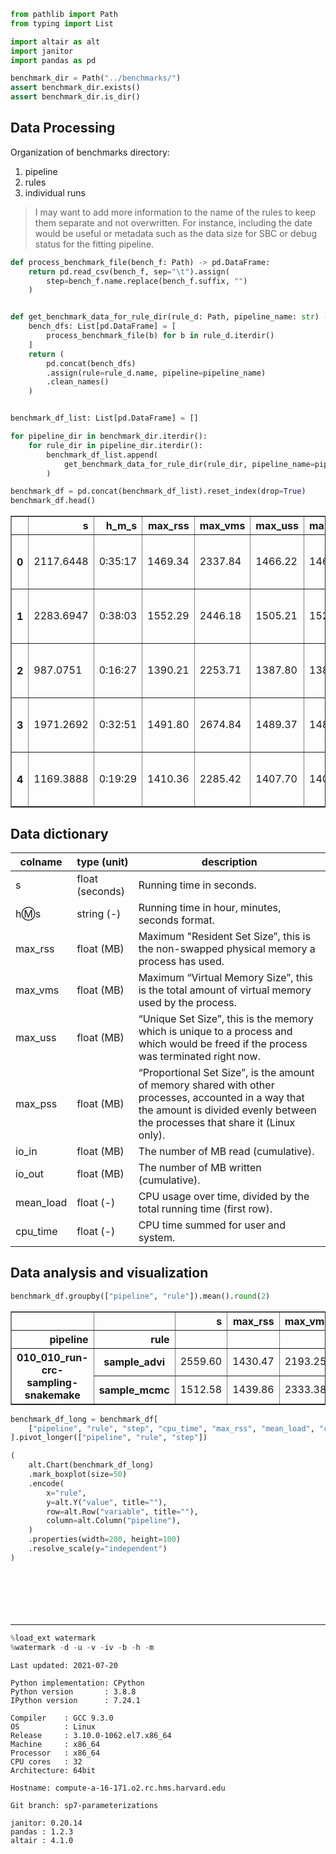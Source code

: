 ```python
from pathlib import Path
from typing import List

import altair as alt
import janitor
import pandas as pd
```

```python
benchmark_dir = Path("../benchmarks/")
assert benchmark_dir.exists()
assert benchmark_dir.is_dir()
```

## Data Processing

Organization of benchmarks directory:

1. pipeline
2. rules
3. individual runs

> I may want to add more information to the name of the rules to keep them separate and not overwritten.
> For instance, including the date would be useful or metadata such as the data size for SBC or debug status for the fitting pipeline.

```python
def process_benchmark_file(bench_f: Path) -> pd.DataFrame:
    return pd.read_csv(bench_f, sep="\t").assign(
        step=bench_f.name.replace(bench_f.suffix, "")
    )


def get_benchmark_data_for_rule_dir(rule_d: Path, pipeline_name: str) -> pd.DataFrame:
    bench_dfs: List[pd.DataFrame] = [
        process_benchmark_file(b) for b in rule_d.iterdir()
    ]
    return (
        pd.concat(bench_dfs)
        .assign(rule=rule_d.name, pipeline=pipeline_name)
        .clean_names()
    )


benchmark_df_list: List[pd.DataFrame] = []

for pipeline_dir in benchmark_dir.iterdir():
    for rule_dir in pipeline_dir.iterdir():
        benchmark_df_list.append(
            get_benchmark_data_for_rule_dir(rule_dir, pipeline_name=pipeline_dir.name)
        )

benchmark_df = pd.concat(benchmark_df_list).reset_index(drop=True)
benchmark_df.head()
```

<div>
<style scoped>
    .dataframe tbody tr th:only-of-type {
        vertical-align: middle;
    }

    .dataframe tbody tr th {
        vertical-align: top;
    }

    .dataframe thead th {
        text-align: right;
    }
</style>
<table border="1" class="dataframe">
  <thead>
    <tr style="text-align: right;">
      <th></th>
      <th>s</th>
      <th>h_m_s</th>
      <th>max_rss</th>
      <th>max_vms</th>
      <th>max_uss</th>
      <th>max_pss</th>
      <th>io_in</th>
      <th>io_out</th>
      <th>mean_load</th>
      <th>cpu_time</th>
      <th>step</th>
      <th>rule</th>
      <th>pipeline</th>
    </tr>
  </thead>
  <tbody>
    <tr>
      <th>0</th>
      <td>2117.6448</td>
      <td>0:35:17</td>
      <td>1469.34</td>
      <td>2337.84</td>
      <td>1466.22</td>
      <td>1466.44</td>
      <td>173.84</td>
      <td>13.11</td>
      <td>85.60</td>
      <td>1812.74</td>
      <td>sp4-noncentered-copynum_chain3</td>
      <td>sample_mcmc</td>
      <td>010_010_run-crc-sampling-snakemake</td>
    </tr>
    <tr>
      <th>1</th>
      <td>2283.6947</td>
      <td>0:38:03</td>
      <td>1552.29</td>
      <td>2446.18</td>
      <td>1505.21</td>
      <td>1527.56</td>
      <td>59.74</td>
      <td>70.80</td>
      <td>81.67</td>
      <td>1865.28</td>
      <td>sp6-default_chain0</td>
      <td>sample_mcmc</td>
      <td>010_010_run-crc-sampling-snakemake</td>
    </tr>
    <tr>
      <th>2</th>
      <td>987.0751</td>
      <td>0:16:27</td>
      <td>1390.21</td>
      <td>2253.71</td>
      <td>1387.80</td>
      <td>1387.87</td>
      <td>131.01</td>
      <td>62.54</td>
      <td>64.37</td>
      <td>635.52</td>
      <td>sp5-noncentered_chain2</td>
      <td>sample_mcmc</td>
      <td>010_010_run-crc-sampling-snakemake</td>
    </tr>
    <tr>
      <th>3</th>
      <td>1971.2692</td>
      <td>0:32:51</td>
      <td>1491.80</td>
      <td>2674.84</td>
      <td>1489.37</td>
      <td>1489.48</td>
      <td>248.46</td>
      <td>31.87</td>
      <td>95.97</td>
      <td>1892.01</td>
      <td>sp7-default_chain1</td>
      <td>sample_mcmc</td>
      <td>010_010_run-crc-sampling-snakemake</td>
    </tr>
    <tr>
      <th>4</th>
      <td>1169.3888</td>
      <td>0:19:29</td>
      <td>1410.36</td>
      <td>2285.42</td>
      <td>1407.70</td>
      <td>1407.80</td>
      <td>811.38</td>
      <td>65.82</td>
      <td>77.08</td>
      <td>874.76</td>
      <td>sp4-centered-copynum_chain3</td>
      <td>sample_mcmc</td>
      <td>010_010_run-crc-sampling-snakemake</td>
    </tr>
  </tbody>
</table>
</div>

## Data dictionary

| colname | type (unit) | description |
|-------- |-------------|-------------|
| s | float (seconds) | Running time in seconds. |
| h:m:s	| string (-) | Running time in hour, minutes, seconds format. |
| max_rss | float (MB) | Maximum "Resident Set Size”, this is the non-swapped physical memory a process has used. |
| max_vms | float (MB) | Maximum “Virtual Memory Size”, this is the total amount of virtual memory used by the process. |
| max_uss | float (MB) | “Unique Set Size”, this is the memory which is unique to a process and which would be freed if the process was terminated right now. |
| max_pss | float (MB) | “Proportional Set Size”, is the amount of memory shared with other processes, accounted in a way that the amount is divided evenly between the processes that share it (Linux only). |
| io_in | float (MB) | The number of MB read (cumulative). |
| io_out | float (MB) | The number of MB written (cumulative). |
| mean_load | float (-) | CPU usage over time, divided by the total running time (first row). |
| cpu_time | float (-) | CPU time summed for user and system. |

## Data analysis and visualization

```python
benchmark_df.groupby(["pipeline", "rule"]).mean().round(2)
```

<div>
<style scoped>
    .dataframe tbody tr th:only-of-type {
        vertical-align: middle;
    }

    .dataframe tbody tr th {
        vertical-align: top;
    }

    .dataframe thead th {
        text-align: right;
    }
</style>
<table border="1" class="dataframe">
  <thead>
    <tr style="text-align: right;">
      <th></th>
      <th></th>
      <th>s</th>
      <th>max_rss</th>
      <th>max_vms</th>
      <th>max_uss</th>
      <th>max_pss</th>
      <th>io_in</th>
      <th>io_out</th>
      <th>mean_load</th>
      <th>cpu_time</th>
    </tr>
    <tr>
      <th>pipeline</th>
      <th>rule</th>
      <th></th>
      <th></th>
      <th></th>
      <th></th>
      <th></th>
      <th></th>
      <th></th>
      <th></th>
      <th></th>
    </tr>
  </thead>
  <tbody>
    <tr>
      <th rowspan="2" valign="top">010_010_run-crc-sampling-snakemake</th>
      <th>sample_advi</th>
      <td>2559.60</td>
      <td>1430.47</td>
      <td>2193.25</td>
      <td>1423.73</td>
      <td>1425.78</td>
      <td>261.57</td>
      <td>28.0</td>
      <td>31.54</td>
      <td>2424.12</td>
    </tr>
    <tr>
      <th>sample_mcmc</th>
      <td>1512.58</td>
      <td>1439.86</td>
      <td>2333.38</td>
      <td>1429.85</td>
      <td>1433.68</td>
      <td>320.52</td>
      <td>47.7</td>
      <td>80.13</td>
      <td>1267.32</td>
    </tr>
  </tbody>
</table>
</div>

```python
benchmark_df_long = benchmark_df[
    ["pipeline", "rule", "step", "cpu_time", "max_rss", "mean_load", "cpu_time"]
].pivot_longer(["pipeline", "rule", "step"])

(
    alt.Chart(benchmark_df_long)
    .mark_boxplot(size=50)
    .encode(
        x="rule",
        y=alt.Y("value", title=""),
        row=alt.Row("variable", title=""),
        column=alt.Column("pipeline"),
    )
    .properties(width=200, height=100)
    .resolve_scale(y="independent")
)
```

<div id="altair-viz-b52f1700f89b4f989474e081b1cf12aa"></div>
<script type="text/javascript">
  (function(spec, embedOpt){
    let outputDiv = document.currentScript.previousElementSibling;
    if (outputDiv.id !== "altair-viz-b52f1700f89b4f989474e081b1cf12aa") {
      outputDiv = document.getElementById("altair-viz-b52f1700f89b4f989474e081b1cf12aa");
    }
    const paths = {
      "vega": "https://cdn.jsdelivr.net/npm//vega@5?noext",
      "vega-lib": "https://cdn.jsdelivr.net/npm//vega-lib?noext",
      "vega-lite": "https://cdn.jsdelivr.net/npm//vega-lite@4.8.1?noext",
      "vega-embed": "https://cdn.jsdelivr.net/npm//vega-embed@6?noext",
    };

    function loadScript(lib) {
      return new Promise(function(resolve, reject) {
        var s = document.createElement('script');
        s.src = paths[lib];
        s.async = true;
        s.onload = () => resolve(paths[lib]);
        s.onerror = () => reject(`Error loading script: ${paths[lib]}`);
        document.getElementsByTagName("head")[0].appendChild(s);
      });
    }

    function showError(err) {
      outputDiv.innerHTML = `<div class="error" style="color:red;">${err}</div>`;
      throw err;
    }

    function displayChart(vegaEmbed) {
      vegaEmbed(outputDiv, spec, embedOpt)
        .catch(err => showError(`Javascript Error: ${err.message}<br>This usually means there's a typo in your chart specification. See the javascript console for the full traceback.`));
    }

    if(typeof define === "function" && define.amd) {
      requirejs.config({paths});
      require(["vega-embed"], displayChart, err => showError(`Error loading script: ${err.message}`));
    } else if (typeof vegaEmbed === "function") {
      displayChart(vegaEmbed);
    } else {
      loadScript("vega")
        .then(() => loadScript("vega-lite"))
        .then(() => loadScript("vega-embed"))
        .catch(showError)
        .then(() => displayChart(vegaEmbed));
    }
  })({"config": {"view": {"continuousWidth": 400, "continuousHeight": 300}}, "data": {"name": "data-31ed5e7ed1a2c9be6ed3489e90221360"}, "mark": {"type": "boxplot", "size": 50}, "encoding": {"column": {"type": "nominal", "field": "pipeline"}, "row": {"type": "nominal", "field": "variable", "title": ""}, "x": {"type": "nominal", "field": "rule"}, "y": {"type": "quantitative", "field": "value", "title": ""}}, "height": 100, "resolve": {"scale": {"y": "independent"}}, "width": 200, "$schema": "https://vega.github.io/schema/vega-lite/v4.8.1.json", "datasets": {"data-31ed5e7ed1a2c9be6ed3489e90221360": [{"pipeline": "010_010_run-crc-sampling-snakemake", "rule": "sample_mcmc", "step": "sp4-noncentered-copynum_chain3", "variable": "cpu_time", "value": 1812.74}, {"pipeline": "010_010_run-crc-sampling-snakemake", "rule": "sample_mcmc", "step": "sp6-default_chain0", "variable": "cpu_time", "value": 1865.28}, {"pipeline": "010_010_run-crc-sampling-snakemake", "rule": "sample_mcmc", "step": "sp5-noncentered_chain2", "variable": "cpu_time", "value": 635.52}, {"pipeline": "010_010_run-crc-sampling-snakemake", "rule": "sample_mcmc", "step": "sp7-default_chain1", "variable": "cpu_time", "value": 1892.01}, {"pipeline": "010_010_run-crc-sampling-snakemake", "rule": "sample_mcmc", "step": "sp4-centered-copynum_chain3", "variable": "cpu_time", "value": 874.76}, {"pipeline": "010_010_run-crc-sampling-snakemake", "rule": "sample_mcmc", "step": "sp4-default_chain3", "variable": "cpu_time", "value": 1047.34}, {"pipeline": "010_010_run-crc-sampling-snakemake", "rule": "sample_mcmc", "step": "sp4-default_chain1", "variable": "cpu_time", "value": 971.0}, {"pipeline": "010_010_run-crc-sampling-snakemake", "rule": "sample_mcmc", "step": "sp4-noncentered-copynum_chain0", "variable": "cpu_time", "value": 1881.07}, {"pipeline": "010_010_run-crc-sampling-snakemake", "rule": "sample_mcmc", "step": "sp4-noncentered_chain2", "variable": "cpu_time", "value": 1858.29}, {"pipeline": "010_010_run-crc-sampling-snakemake", "rule": "sample_mcmc", "step": "sp4-noncentered_chain3", "variable": "cpu_time", "value": 3008.48}, {"pipeline": "010_010_run-crc-sampling-snakemake", "rule": "sample_mcmc", "step": "sp4-centered-copynum_chain1", "variable": "cpu_time", "value": 891.48}, {"pipeline": "010_010_run-crc-sampling-snakemake", "rule": "sample_mcmc", "step": "sp2-default_chain0", "variable": "cpu_time", "value": 158.53}, {"pipeline": "010_010_run-crc-sampling-snakemake", "rule": "sample_mcmc", "step": "sp2-default_chain3", "variable": "cpu_time", "value": 198.38}, {"pipeline": "010_010_run-crc-sampling-snakemake", "rule": "sample_mcmc", "step": "sp7-default_chain2", "variable": "cpu_time", "value": 2000.91}, {"pipeline": "010_010_run-crc-sampling-snakemake", "rule": "sample_mcmc", "step": "sp4-noncentered_chain0", "variable": "cpu_time", "value": 1736.99}, {"pipeline": "010_010_run-crc-sampling-snakemake", "rule": "sample_mcmc", "step": "sp4-default_chain2", "variable": "cpu_time", "value": 1383.81}, {"pipeline": "010_010_run-crc-sampling-snakemake", "rule": "sample_mcmc", "step": "sp4-default_chain0", "variable": "cpu_time", "value": 926.15}, {"pipeline": "010_010_run-crc-sampling-snakemake", "rule": "sample_mcmc", "step": "sp4-centered-copynum_chain2", "variable": "cpu_time", "value": 1539.18}, {"pipeline": "010_010_run-crc-sampling-snakemake", "rule": "sample_mcmc", "step": "sp2-default_chain1", "variable": "cpu_time", "value": 197.8}, {"pipeline": "010_010_run-crc-sampling-snakemake", "rule": "sample_mcmc", "step": "sp2-default_chain2", "variable": "cpu_time", "value": 163.77}, {"pipeline": "010_010_run-crc-sampling-snakemake", "rule": "sample_mcmc", "step": "sp6-default_chain3", "variable": "cpu_time", "value": 2179.39}, {"pipeline": "010_010_run-crc-sampling-snakemake", "rule": "sample_mcmc", "step": "sp5-noncentered_chain3", "variable": "cpu_time", "value": 614.21}, {"pipeline": "010_010_run-crc-sampling-snakemake", "rule": "sample_mcmc", "step": "sp5-noncentered_chain1", "variable": "cpu_time", "value": 597.2}, {"pipeline": "010_010_run-crc-sampling-snakemake", "rule": "sample_mcmc", "step": "sp6-default_chain1", "variable": "cpu_time", "value": 1856.39}, {"pipeline": "010_010_run-crc-sampling-snakemake", "rule": "sample_mcmc", "step": "sp4-noncentered-copynum_chain1", "variable": "cpu_time", "value": 2008.26}, {"pipeline": "010_010_run-crc-sampling-snakemake", "rule": "sample_mcmc", "step": "sp5-default_chain2", "variable": "cpu_time", "value": 374.15}, {"pipeline": "010_010_run-crc-sampling-snakemake", "rule": "sample_mcmc", "step": "sp4-centered-copynum_chain0", "variable": "cpu_time", "value": 1436.22}, {"pipeline": "010_010_run-crc-sampling-snakemake", "rule": "sample_mcmc", "step": "sp7-default_chain3", "variable": "cpu_time", "value": 2043.36}, {"pipeline": "010_010_run-crc-sampling-snakemake", "rule": "sample_mcmc", "step": "sp5-default_chain0", "variable": "cpu_time", "value": 360.72}, {"pipeline": "010_010_run-crc-sampling-snakemake", "rule": "sample_mcmc", "step": "sp5-default_chain3", "variable": "cpu_time", "value": 394.14}, {"pipeline": "010_010_run-crc-sampling-snakemake", "rule": "sample_mcmc", "step": "sp4-noncentered-copynum_chain2", "variable": "cpu_time", "value": 1995.04}, {"pipeline": "010_010_run-crc-sampling-snakemake", "rule": "sample_mcmc", "step": "sp7-default_chain0", "variable": "cpu_time", "value": 2121.29}, {"pipeline": "010_010_run-crc-sampling-snakemake", "rule": "sample_mcmc", "step": "sp5-default_chain1", "variable": "cpu_time", "value": 329.62}, {"pipeline": "010_010_run-crc-sampling-snakemake", "rule": "sample_mcmc", "step": "sp4-noncentered_chain1", "variable": "cpu_time", "value": 1691.11}, {"pipeline": "010_010_run-crc-sampling-snakemake", "rule": "sample_mcmc", "step": "sp5-noncentered_chain0", "variable": "cpu_time", "value": 611.22}, {"pipeline": "010_010_run-crc-sampling-snakemake", "rule": "sample_mcmc", "step": "sp6-default_chain2", "variable": "cpu_time", "value": 1967.62}, {"pipeline": "010_010_run-crc-sampling-snakemake", "rule": "sample_advi", "step": "sp6-default", "variable": "cpu_time", "value": 26.33}, {"pipeline": "010_010_run-crc-sampling-snakemake", "rule": "sample_advi", "step": "sp2-default", "variable": "cpu_time", "value": 22.57}, {"pipeline": "010_010_run-crc-sampling-snakemake", "rule": "sample_advi", "step": "sp4-noncentered", "variable": "cpu_time", "value": 22.6}, {"pipeline": "010_010_run-crc-sampling-snakemake", "rule": "sample_advi", "step": "sp4-default", "variable": "cpu_time", "value": 22.47}, {"pipeline": "010_010_run-crc-sampling-snakemake", "rule": "sample_advi", "step": "sp4-noncentered-copynum", "variable": "cpu_time", "value": 26.81}, {"pipeline": "010_010_run-crc-sampling-snakemake", "rule": "sample_advi", "step": "sp5-noncentered", "variable": "cpu_time", "value": 20.43}, {"pipeline": "010_010_run-crc-sampling-snakemake", "rule": "sample_advi", "step": "sp4-centered-copynum", "variable": "cpu_time", "value": 28.41}, {"pipeline": "010_010_run-crc-sampling-snakemake", "rule": "sample_advi", "step": "sp4-default-fullrank", "variable": "cpu_time", "value": 1647.72}, {"pipeline": "010_010_run-crc-sampling-snakemake", "rule": "sample_advi", "step": "sp7-default", "variable": "cpu_time", "value": 20.99}, {"pipeline": "010_010_run-crc-sampling-snakemake", "rule": "sample_advi", "step": "sp5-default", "variable": "cpu_time", "value": 22.32}, {"pipeline": "010_010_run-crc-sampling-snakemake", "rule": "sample_advi", "step": "sp7-advi-fullrank", "variable": "cpu_time", "value": 24804.69}, {"pipeline": "010_010_run-crc-sampling-snakemake", "rule": "sample_mcmc", "step": "sp4-noncentered-copynum_chain3", "variable": "max_rss", "value": 1469.34}, {"pipeline": "010_010_run-crc-sampling-snakemake", "rule": "sample_mcmc", "step": "sp6-default_chain0", "variable": "max_rss", "value": 1552.29}, {"pipeline": "010_010_run-crc-sampling-snakemake", "rule": "sample_mcmc", "step": "sp5-noncentered_chain2", "variable": "max_rss", "value": 1390.21}, {"pipeline": "010_010_run-crc-sampling-snakemake", "rule": "sample_mcmc", "step": "sp7-default_chain1", "variable": "max_rss", "value": 1491.8}, {"pipeline": "010_010_run-crc-sampling-snakemake", "rule": "sample_mcmc", "step": "sp4-centered-copynum_chain3", "variable": "max_rss", "value": 1410.36}, {"pipeline": "010_010_run-crc-sampling-snakemake", "rule": "sample_mcmc", "step": "sp4-default_chain3", "variable": "max_rss", "value": 1431.29}, {"pipeline": "010_010_run-crc-sampling-snakemake", "rule": "sample_mcmc", "step": "sp4-default_chain1", "variable": "max_rss", "value": 1387.11}, {"pipeline": "010_010_run-crc-sampling-snakemake", "rule": "sample_mcmc", "step": "sp4-noncentered-copynum_chain0", "variable": "max_rss", "value": 1430.52}, {"pipeline": "010_010_run-crc-sampling-snakemake", "rule": "sample_mcmc", "step": "sp4-noncentered_chain2", "variable": "max_rss", "value": 1501.35}, {"pipeline": "010_010_run-crc-sampling-snakemake", "rule": "sample_mcmc", "step": "sp4-noncentered_chain3", "variable": "max_rss", "value": 1452.1}, {"pipeline": "010_010_run-crc-sampling-snakemake", "rule": "sample_mcmc", "step": "sp4-centered-copynum_chain1", "variable": "max_rss", "value": 1444.84}, {"pipeline": "010_010_run-crc-sampling-snakemake", "rule": "sample_mcmc", "step": "sp2-default_chain0", "variable": "max_rss", "value": 1414.7}, {"pipeline": "010_010_run-crc-sampling-snakemake", "rule": "sample_mcmc", "step": "sp2-default_chain3", "variable": "max_rss", "value": 1400.55}, {"pipeline": "010_010_run-crc-sampling-snakemake", "rule": "sample_mcmc", "step": "sp7-default_chain2", "variable": "max_rss", "value": 1478.08}, {"pipeline": "010_010_run-crc-sampling-snakemake", "rule": "sample_mcmc", "step": "sp4-noncentered_chain0", "variable": "max_rss", "value": 1426.0}, {"pipeline": "010_010_run-crc-sampling-snakemake", "rule": "sample_mcmc", "step": "sp4-default_chain2", "variable": "max_rss", "value": 1396.11}, {"pipeline": "010_010_run-crc-sampling-snakemake", "rule": "sample_mcmc", "step": "sp4-default_chain0", "variable": "max_rss", "value": 1396.42}, {"pipeline": "010_010_run-crc-sampling-snakemake", "rule": "sample_mcmc", "step": "sp4-centered-copynum_chain2", "variable": "max_rss", "value": 1438.24}, {"pipeline": "010_010_run-crc-sampling-snakemake", "rule": "sample_mcmc", "step": "sp2-default_chain1", "variable": "max_rss", "value": 1393.86}, {"pipeline": "010_010_run-crc-sampling-snakemake", "rule": "sample_mcmc", "step": "sp2-default_chain2", "variable": "max_rss", "value": 1454.91}, {"pipeline": "010_010_run-crc-sampling-snakemake", "rule": "sample_mcmc", "step": "sp6-default_chain3", "variable": "max_rss", "value": 1462.01}, {"pipeline": "010_010_run-crc-sampling-snakemake", "rule": "sample_mcmc", "step": "sp5-noncentered_chain3", "variable": "max_rss", "value": 1402.43}, {"pipeline": "010_010_run-crc-sampling-snakemake", "rule": "sample_mcmc", "step": "sp5-noncentered_chain1", "variable": "max_rss", "value": 1402.98}, {"pipeline": "010_010_run-crc-sampling-snakemake", "rule": "sample_mcmc", "step": "sp6-default_chain1", "variable": "max_rss", "value": 1447.26}, {"pipeline": "010_010_run-crc-sampling-snakemake", "rule": "sample_mcmc", "step": "sp4-noncentered-copynum_chain1", "variable": "max_rss", "value": 1516.52}, {"pipeline": "010_010_run-crc-sampling-snakemake", "rule": "sample_mcmc", "step": "sp5-default_chain2", "variable": "max_rss", "value": 1370.21}, {"pipeline": "010_010_run-crc-sampling-snakemake", "rule": "sample_mcmc", "step": "sp4-centered-copynum_chain0", "variable": "max_rss", "value": 1425.09}, {"pipeline": "010_010_run-crc-sampling-snakemake", "rule": "sample_mcmc", "step": "sp7-default_chain3", "variable": "max_rss", "value": 1601.46}, {"pipeline": "010_010_run-crc-sampling-snakemake", "rule": "sample_mcmc", "step": "sp5-default_chain0", "variable": "max_rss", "value": 1370.79}, {"pipeline": "010_010_run-crc-sampling-snakemake", "rule": "sample_mcmc", "step": "sp5-default_chain3", "variable": "max_rss", "value": 1378.41}, {"pipeline": "010_010_run-crc-sampling-snakemake", "rule": "sample_mcmc", "step": "sp4-noncentered-copynum_chain2", "variable": "max_rss", "value": 1425.93}, {"pipeline": "010_010_run-crc-sampling-snakemake", "rule": "sample_mcmc", "step": "sp7-default_chain0", "variable": "max_rss", "value": 1570.75}, {"pipeline": "010_010_run-crc-sampling-snakemake", "rule": "sample_mcmc", "step": "sp5-default_chain1", "variable": "max_rss", "value": 1358.33}, {"pipeline": "010_010_run-crc-sampling-snakemake", "rule": "sample_mcmc", "step": "sp4-noncentered_chain1", "variable": "max_rss", "value": 1451.43}, {"pipeline": "010_010_run-crc-sampling-snakemake", "rule": "sample_mcmc", "step": "sp5-noncentered_chain0", "variable": "max_rss", "value": 1390.63}, {"pipeline": "010_010_run-crc-sampling-snakemake", "rule": "sample_mcmc", "step": "sp6-default_chain2", "variable": "max_rss", "value": 1500.79}, {"pipeline": "010_010_run-crc-sampling-snakemake", "rule": "sample_advi", "step": "sp6-default", "variable": "max_rss", "value": 1295.18}, {"pipeline": "010_010_run-crc-sampling-snakemake", "rule": "sample_advi", "step": "sp2-default", "variable": "max_rss", "value": 1281.48}, {"pipeline": "010_010_run-crc-sampling-snakemake", "rule": "sample_advi", "step": "sp4-noncentered", "variable": "max_rss", "value": 1284.8}, {"pipeline": "010_010_run-crc-sampling-snakemake", "rule": "sample_advi", "step": "sp4-default", "variable": "max_rss", "value": 1285.94}, {"pipeline": "010_010_run-crc-sampling-snakemake", "rule": "sample_advi", "step": "sp4-noncentered-copynum", "variable": "max_rss", "value": 1288.16}, {"pipeline": "010_010_run-crc-sampling-snakemake", "rule": "sample_advi", "step": "sp5-noncentered", "variable": "max_rss", "value": 1277.66}, {"pipeline": "010_010_run-crc-sampling-snakemake", "rule": "sample_advi", "step": "sp4-centered-copynum", "variable": "max_rss", "value": 1295.54}, {"pipeline": "010_010_run-crc-sampling-snakemake", "rule": "sample_advi", "step": "sp4-default-fullrank", "variable": "max_rss", "value": 1447.37}, {"pipeline": "010_010_run-crc-sampling-snakemake", "rule": "sample_advi", "step": "sp7-default", "variable": "max_rss", "value": 1301.98}, {"pipeline": "010_010_run-crc-sampling-snakemake", "rule": "sample_advi", "step": "sp5-default", "variable": "max_rss", "value": 1285.27}, {"pipeline": "010_010_run-crc-sampling-snakemake", "rule": "sample_advi", "step": "sp7-advi-fullrank", "variable": "max_rss", "value": 2691.83}, {"pipeline": "010_010_run-crc-sampling-snakemake", "rule": "sample_mcmc", "step": "sp4-noncentered-copynum_chain3", "variable": "mean_load", "value": 85.6}, {"pipeline": "010_010_run-crc-sampling-snakemake", "rule": "sample_mcmc", "step": "sp6-default_chain0", "variable": "mean_load", "value": 81.67}, {"pipeline": "010_010_run-crc-sampling-snakemake", "rule": "sample_mcmc", "step": "sp5-noncentered_chain2", "variable": "mean_load", "value": 64.37}, {"pipeline": "010_010_run-crc-sampling-snakemake", "rule": "sample_mcmc", "step": "sp7-default_chain1", "variable": "mean_load", "value": 95.97}, {"pipeline": "010_010_run-crc-sampling-snakemake", "rule": "sample_mcmc", "step": "sp4-centered-copynum_chain3", "variable": "mean_load", "value": 77.08}, {"pipeline": "010_010_run-crc-sampling-snakemake", "rule": "sample_mcmc", "step": "sp4-default_chain3", "variable": "mean_load", "value": 88.62}, {"pipeline": "010_010_run-crc-sampling-snakemake", "rule": "sample_mcmc", "step": "sp4-default_chain1", "variable": "mean_load", "value": 90.44}, {"pipeline": "010_010_run-crc-sampling-snakemake", "rule": "sample_mcmc", "step": "sp4-noncentered-copynum_chain0", "variable": "mean_load", "value": 97.59}, {"pipeline": "010_010_run-crc-sampling-snakemake", "rule": "sample_mcmc", "step": "sp4-noncentered_chain2", "variable": "mean_load", "value": 87.76}, {"pipeline": "010_010_run-crc-sampling-snakemake", "rule": "sample_mcmc", "step": "sp4-noncentered_chain3", "variable": "mean_load", "value": 90.79}, {"pipeline": "010_010_run-crc-sampling-snakemake", "rule": "sample_mcmc", "step": "sp4-centered-copynum_chain1", "variable": "mean_load", "value": 94.23}, {"pipeline": "010_010_run-crc-sampling-snakemake", "rule": "sample_mcmc", "step": "sp2-default_chain0", "variable": "mean_load", "value": 71.34}, {"pipeline": "010_010_run-crc-sampling-snakemake", "rule": "sample_mcmc", "step": "sp2-default_chain3", "variable": "mean_load", "value": 75.05}, {"pipeline": "010_010_run-crc-sampling-snakemake", "rule": "sample_mcmc", "step": "sp7-default_chain2", "variable": "mean_load", "value": 82.97}, {"pipeline": "010_010_run-crc-sampling-snakemake", "rule": "sample_mcmc", "step": "sp4-noncentered_chain0", "variable": "mean_load", "value": 85.41}, {"pipeline": "010_010_run-crc-sampling-snakemake", "rule": "sample_mcmc", "step": "sp4-default_chain2", "variable": "mean_load", "value": 85.08}, {"pipeline": "010_010_run-crc-sampling-snakemake", "rule": "sample_mcmc", "step": "sp4-default_chain0", "variable": "mean_load", "value": 79.7}, {"pipeline": "010_010_run-crc-sampling-snakemake", "rule": "sample_mcmc", "step": "sp4-centered-copynum_chain2", "variable": "mean_load", "value": 97.15}, {"pipeline": "010_010_run-crc-sampling-snakemake", "rule": "sample_mcmc", "step": "sp2-default_chain1", "variable": "mean_load", "value": 76.15}, {"pipeline": "010_010_run-crc-sampling-snakemake", "rule": "sample_mcmc", "step": "sp2-default_chain2", "variable": "mean_load", "value": 35.09}, {"pipeline": "010_010_run-crc-sampling-snakemake", "rule": "sample_mcmc", "step": "sp6-default_chain3", "variable": "mean_load", "value": 83.8}, {"pipeline": "010_010_run-crc-sampling-snakemake", "rule": "sample_mcmc", "step": "sp5-noncentered_chain3", "variable": "mean_load", "value": 63.0}, {"pipeline": "010_010_run-crc-sampling-snakemake", "rule": "sample_mcmc", "step": "sp5-noncentered_chain1", "variable": "mean_load", "value": 61.44}, {"pipeline": "010_010_run-crc-sampling-snakemake", "rule": "sample_mcmc", "step": "sp6-default_chain1", "variable": "mean_load", "value": 83.53}, {"pipeline": "010_010_run-crc-sampling-snakemake", "rule": "sample_mcmc", "step": "sp4-noncentered-copynum_chain1", "variable": "mean_load", "value": 87.62}, {"pipeline": "010_010_run-crc-sampling-snakemake", "rule": "sample_mcmc", "step": "sp5-default_chain2", "variable": "mean_load", "value": 86.11}, {"pipeline": "010_010_run-crc-sampling-snakemake", "rule": "sample_mcmc", "step": "sp4-centered-copynum_chain0", "variable": "mean_load", "value": 78.45}, {"pipeline": "010_010_run-crc-sampling-snakemake", "rule": "sample_mcmc", "step": "sp7-default_chain3", "variable": "mean_load", "value": 83.56}, {"pipeline": "010_010_run-crc-sampling-snakemake", "rule": "sample_mcmc", "step": "sp5-default_chain0", "variable": "mean_load", "value": 59.99}, {"pipeline": "010_010_run-crc-sampling-snakemake", "rule": "sample_mcmc", "step": "sp5-default_chain3", "variable": "mean_load", "value": 51.76}, {"pipeline": "010_010_run-crc-sampling-snakemake", "rule": "sample_mcmc", "step": "sp4-noncentered-copynum_chain2", "variable": "mean_load", "value": 87.13}, {"pipeline": "010_010_run-crc-sampling-snakemake", "rule": "sample_mcmc", "step": "sp7-default_chain0", "variable": "mean_load", "value": 83.31}, {"pipeline": "010_010_run-crc-sampling-snakemake", "rule": "sample_mcmc", "step": "sp5-default_chain1", "variable": "mean_load", "value": 73.85}, {"pipeline": "010_010_run-crc-sampling-snakemake", "rule": "sample_mcmc", "step": "sp4-noncentered_chain1", "variable": "mean_load", "value": 94.05}, {"pipeline": "010_010_run-crc-sampling-snakemake", "rule": "sample_mcmc", "step": "sp5-noncentered_chain0", "variable": "mean_load", "value": 82.84}, {"pipeline": "010_010_run-crc-sampling-snakemake", "rule": "sample_mcmc", "step": "sp6-default_chain2", "variable": "mean_load", "value": 82.35}, {"pipeline": "010_010_run-crc-sampling-snakemake", "rule": "sample_advi", "step": "sp6-default", "variable": "mean_load", "value": 16.19}, {"pipeline": "010_010_run-crc-sampling-snakemake", "rule": "sample_advi", "step": "sp2-default", "variable": "mean_load", "value": 16.47}, {"pipeline": "010_010_run-crc-sampling-snakemake", "rule": "sample_advi", "step": "sp4-noncentered", "variable": "mean_load", "value": 14.53}, {"pipeline": "010_010_run-crc-sampling-snakemake", "rule": "sample_advi", "step": "sp4-default", "variable": "mean_load", "value": 11.58}, {"pipeline": "010_010_run-crc-sampling-snakemake", "rule": "sample_advi", "step": "sp4-noncentered-copynum", "variable": "mean_load", "value": 11.94}, {"pipeline": "010_010_run-crc-sampling-snakemake", "rule": "sample_advi", "step": "sp5-noncentered", "variable": "mean_load", "value": 30.38}, {"pipeline": "010_010_run-crc-sampling-snakemake", "rule": "sample_advi", "step": "sp4-centered-copynum", "variable": "mean_load", "value": 20.34}, {"pipeline": "010_010_run-crc-sampling-snakemake", "rule": "sample_advi", "step": "sp4-default-fullrank", "variable": "mean_load", "value": 93.2}, {"pipeline": "010_010_run-crc-sampling-snakemake", "rule": "sample_advi", "step": "sp7-default", "variable": "mean_load", "value": 16.32}, {"pipeline": "010_010_run-crc-sampling-snakemake", "rule": "sample_advi", "step": "sp5-default", "variable": "mean_load", "value": 17.02}, {"pipeline": "010_010_run-crc-sampling-snakemake", "rule": "sample_advi", "step": "sp7-advi-fullrank", "variable": "mean_load", "value": 98.99}, {"pipeline": "010_010_run-crc-sampling-snakemake", "rule": "sample_mcmc", "step": "sp4-noncentered-copynum_chain3", "variable": "cpu_time", "value": 1812.74}, {"pipeline": "010_010_run-crc-sampling-snakemake", "rule": "sample_mcmc", "step": "sp6-default_chain0", "variable": "cpu_time", "value": 1865.28}, {"pipeline": "010_010_run-crc-sampling-snakemake", "rule": "sample_mcmc", "step": "sp5-noncentered_chain2", "variable": "cpu_time", "value": 635.52}, {"pipeline": "010_010_run-crc-sampling-snakemake", "rule": "sample_mcmc", "step": "sp7-default_chain1", "variable": "cpu_time", "value": 1892.01}, {"pipeline": "010_010_run-crc-sampling-snakemake", "rule": "sample_mcmc", "step": "sp4-centered-copynum_chain3", "variable": "cpu_time", "value": 874.76}, {"pipeline": "010_010_run-crc-sampling-snakemake", "rule": "sample_mcmc", "step": "sp4-default_chain3", "variable": "cpu_time", "value": 1047.34}, {"pipeline": "010_010_run-crc-sampling-snakemake", "rule": "sample_mcmc", "step": "sp4-default_chain1", "variable": "cpu_time", "value": 971.0}, {"pipeline": "010_010_run-crc-sampling-snakemake", "rule": "sample_mcmc", "step": "sp4-noncentered-copynum_chain0", "variable": "cpu_time", "value": 1881.07}, {"pipeline": "010_010_run-crc-sampling-snakemake", "rule": "sample_mcmc", "step": "sp4-noncentered_chain2", "variable": "cpu_time", "value": 1858.29}, {"pipeline": "010_010_run-crc-sampling-snakemake", "rule": "sample_mcmc", "step": "sp4-noncentered_chain3", "variable": "cpu_time", "value": 3008.48}, {"pipeline": "010_010_run-crc-sampling-snakemake", "rule": "sample_mcmc", "step": "sp4-centered-copynum_chain1", "variable": "cpu_time", "value": 891.48}, {"pipeline": "010_010_run-crc-sampling-snakemake", "rule": "sample_mcmc", "step": "sp2-default_chain0", "variable": "cpu_time", "value": 158.53}, {"pipeline": "010_010_run-crc-sampling-snakemake", "rule": "sample_mcmc", "step": "sp2-default_chain3", "variable": "cpu_time", "value": 198.38}, {"pipeline": "010_010_run-crc-sampling-snakemake", "rule": "sample_mcmc", "step": "sp7-default_chain2", "variable": "cpu_time", "value": 2000.91}, {"pipeline": "010_010_run-crc-sampling-snakemake", "rule": "sample_mcmc", "step": "sp4-noncentered_chain0", "variable": "cpu_time", "value": 1736.99}, {"pipeline": "010_010_run-crc-sampling-snakemake", "rule": "sample_mcmc", "step": "sp4-default_chain2", "variable": "cpu_time", "value": 1383.81}, {"pipeline": "010_010_run-crc-sampling-snakemake", "rule": "sample_mcmc", "step": "sp4-default_chain0", "variable": "cpu_time", "value": 926.15}, {"pipeline": "010_010_run-crc-sampling-snakemake", "rule": "sample_mcmc", "step": "sp4-centered-copynum_chain2", "variable": "cpu_time", "value": 1539.18}, {"pipeline": "010_010_run-crc-sampling-snakemake", "rule": "sample_mcmc", "step": "sp2-default_chain1", "variable": "cpu_time", "value": 197.8}, {"pipeline": "010_010_run-crc-sampling-snakemake", "rule": "sample_mcmc", "step": "sp2-default_chain2", "variable": "cpu_time", "value": 163.77}, {"pipeline": "010_010_run-crc-sampling-snakemake", "rule": "sample_mcmc", "step": "sp6-default_chain3", "variable": "cpu_time", "value": 2179.39}, {"pipeline": "010_010_run-crc-sampling-snakemake", "rule": "sample_mcmc", "step": "sp5-noncentered_chain3", "variable": "cpu_time", "value": 614.21}, {"pipeline": "010_010_run-crc-sampling-snakemake", "rule": "sample_mcmc", "step": "sp5-noncentered_chain1", "variable": "cpu_time", "value": 597.2}, {"pipeline": "010_010_run-crc-sampling-snakemake", "rule": "sample_mcmc", "step": "sp6-default_chain1", "variable": "cpu_time", "value": 1856.39}, {"pipeline": "010_010_run-crc-sampling-snakemake", "rule": "sample_mcmc", "step": "sp4-noncentered-copynum_chain1", "variable": "cpu_time", "value": 2008.26}, {"pipeline": "010_010_run-crc-sampling-snakemake", "rule": "sample_mcmc", "step": "sp5-default_chain2", "variable": "cpu_time", "value": 374.15}, {"pipeline": "010_010_run-crc-sampling-snakemake", "rule": "sample_mcmc", "step": "sp4-centered-copynum_chain0", "variable": "cpu_time", "value": 1436.22}, {"pipeline": "010_010_run-crc-sampling-snakemake", "rule": "sample_mcmc", "step": "sp7-default_chain3", "variable": "cpu_time", "value": 2043.36}, {"pipeline": "010_010_run-crc-sampling-snakemake", "rule": "sample_mcmc", "step": "sp5-default_chain0", "variable": "cpu_time", "value": 360.72}, {"pipeline": "010_010_run-crc-sampling-snakemake", "rule": "sample_mcmc", "step": "sp5-default_chain3", "variable": "cpu_time", "value": 394.14}, {"pipeline": "010_010_run-crc-sampling-snakemake", "rule": "sample_mcmc", "step": "sp4-noncentered-copynum_chain2", "variable": "cpu_time", "value": 1995.04}, {"pipeline": "010_010_run-crc-sampling-snakemake", "rule": "sample_mcmc", "step": "sp7-default_chain0", "variable": "cpu_time", "value": 2121.29}, {"pipeline": "010_010_run-crc-sampling-snakemake", "rule": "sample_mcmc", "step": "sp5-default_chain1", "variable": "cpu_time", "value": 329.62}, {"pipeline": "010_010_run-crc-sampling-snakemake", "rule": "sample_mcmc", "step": "sp4-noncentered_chain1", "variable": "cpu_time", "value": 1691.11}, {"pipeline": "010_010_run-crc-sampling-snakemake", "rule": "sample_mcmc", "step": "sp5-noncentered_chain0", "variable": "cpu_time", "value": 611.22}, {"pipeline": "010_010_run-crc-sampling-snakemake", "rule": "sample_mcmc", "step": "sp6-default_chain2", "variable": "cpu_time", "value": 1967.62}, {"pipeline": "010_010_run-crc-sampling-snakemake", "rule": "sample_advi", "step": "sp6-default", "variable": "cpu_time", "value": 26.33}, {"pipeline": "010_010_run-crc-sampling-snakemake", "rule": "sample_advi", "step": "sp2-default", "variable": "cpu_time", "value": 22.57}, {"pipeline": "010_010_run-crc-sampling-snakemake", "rule": "sample_advi", "step": "sp4-noncentered", "variable": "cpu_time", "value": 22.6}, {"pipeline": "010_010_run-crc-sampling-snakemake", "rule": "sample_advi", "step": "sp4-default", "variable": "cpu_time", "value": 22.47}, {"pipeline": "010_010_run-crc-sampling-snakemake", "rule": "sample_advi", "step": "sp4-noncentered-copynum", "variable": "cpu_time", "value": 26.81}, {"pipeline": "010_010_run-crc-sampling-snakemake", "rule": "sample_advi", "step": "sp5-noncentered", "variable": "cpu_time", "value": 20.43}, {"pipeline": "010_010_run-crc-sampling-snakemake", "rule": "sample_advi", "step": "sp4-centered-copynum", "variable": "cpu_time", "value": 28.41}, {"pipeline": "010_010_run-crc-sampling-snakemake", "rule": "sample_advi", "step": "sp4-default-fullrank", "variable": "cpu_time", "value": 1647.72}, {"pipeline": "010_010_run-crc-sampling-snakemake", "rule": "sample_advi", "step": "sp7-default", "variable": "cpu_time", "value": 20.99}, {"pipeline": "010_010_run-crc-sampling-snakemake", "rule": "sample_advi", "step": "sp5-default", "variable": "cpu_time", "value": 22.32}, {"pipeline": "010_010_run-crc-sampling-snakemake", "rule": "sample_advi", "step": "sp7-advi-fullrank", "variable": "cpu_time", "value": 24804.69}]}}, {"mode": "vega-lite"});
</script>

```python

```

```python

```

```python

```

```python

```

```python

```

```python

```

---

```python
%load_ext watermark
%watermark -d -u -v -iv -b -h -m
```

    Last updated: 2021-07-20

    Python implementation: CPython
    Python version       : 3.8.8
    IPython version      : 7.24.1

    Compiler    : GCC 9.3.0
    OS          : Linux
    Release     : 3.10.0-1062.el7.x86_64
    Machine     : x86_64
    Processor   : x86_64
    CPU cores   : 32
    Architecture: 64bit

    Hostname: compute-a-16-171.o2.rc.hms.harvard.edu

    Git branch: sp7-parameterizations

    janitor: 0.20.14
    pandas : 1.2.3
    altair : 4.1.0
